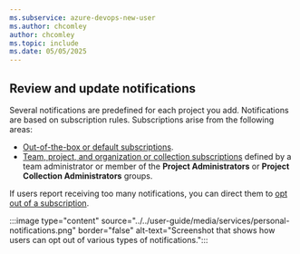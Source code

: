 ```yaml
---
ms.subservice: azure-devops-new-user
ms.author: chcomley
author: chcomley
ms.topic: include
ms.date: 05/05/2025
---
```


## Review and update notifications

Several notifications are predefined for each project you add. Notifications are based on subscription rules. Subscriptions arise from the following areas:

- [Out-of-the-box or default subscriptions](../../organizations/notifications/oob-built-in-notifications.md).
- [Team, project, and organization or collection subscriptions](../../organizations/notifications/manage-team-group-global-organization-notifications.md) defined by a team administrator or member of the **Project Administrators** or **Project Collection Administrators** groups. 

If users report receiving too many notifications, you can direct them to [opt out of a subscription](../../organizations/notifications/manage-your-personal-notifications.md).

:::image type="content" source="../../user-guide/media/services/personal-notifications.png" border="false" alt-text="Screenshot that shows how users can opt out of various types of notifications.":::